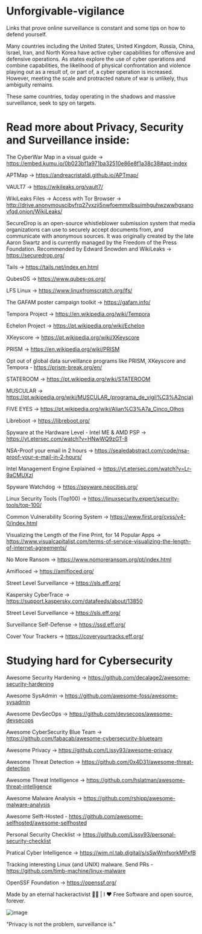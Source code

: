 # Unforgivable-vigilance
Links that prove online surveillance is constant and some tips on how to defend yourself. 

Many countries including the United States, United Kingdom, Russia, China, Israel, Iran, and North Korea have active cyber capabilities for offensive and defensive operations. As states explore the use of cyber operations and combine capabilities, the likelihood of physical confrontation and violence playing out as a result of, or part of, a cyber operation is increased. However, meeting the scale and protracted nature of war is unlikely, thus ambiguity remains. 

These same countries, today operating in the shadows and massive surveillance, seek to spy on targets.

# Read more about Privacy, Security and Surveillance inside: 

The CyberWar Map in a visual guide -> https://embed.kumu.io/0b023bf1a971ba32510e86e8f1a38c38#apt-index

APTMap -> https://andreacristaldi.github.io/APTmap/

VAULT7 -> https://wikileaks.org/vault7/

WikiLeaks Files -> Access with Tor Browser -> http://drive.anonymouscibyfrq27vxzji5nwfoemmxlbsuimhguhwzwwhgxanovfqd.onion/WikiLeaks/

SecureDrop is an open-source whistleblower submission system that media organizations can use to securely accept documents from, and communicate with anonymous sources. It was originally created by the late Aaron Swartz and is currently managed by the Freedom of the Press Foundation. Recommended by Edward Snowden and WikiLeaks -> https://securedrop.org/

Tails -> https://tails.net/index.en.html

QubesOS -> https://www.qubes-os.org/

LFS Linux -> https://www.linuxfromscratch.org/lfs/

The GAFAM poster campaign toolkit -> https://gafam.info/

Tempora Project -> https://en.wikipedia.org/wiki/Tempora

Echelon Project -> https://pt.wikipedia.org/wiki/Echelon

XKeyscore -> https://pt.wikipedia.org/wiki/XKeyscore

PRISM -> https://en.wikipedia.org/wiki/PRISM

Opt out of global data surveillance programs like PRISM, XKeyscore and Tempora - https://prism-break.org/en/

STATEROOM -> https://pt.wikipedia.org/wiki/STATEROOM

MUSCULAR -> https://pt.wikipedia.org/wiki/MUSCULAR_(programa_de_vigil%C3%A2ncia)

FIVE EYES -> https://pt.wikipedia.org/wiki/Alian%C3%A7a_Cinco_Olhos

Libreboot -> https://libreboot.org/

Spyware at the Hardware Level - Intel ME & AMD PSP -> https://yt.etersec.com/watch?v=HNwWQ9zGT-8

NSA-Proof your email in 2 hours -> https://sealedabstract.com/code/nsa-proof-your-e-mail-in-2-hours/

Intel Management Engine Explained -> https://yt.etersec.com/watch?v=Lr-9aCMUXzI

Spyware Watchdog -> https://spyware.neocities.org/

Linux Security Tools (Top100) -> https://linuxsecurity.expert/security-tools/top-100/

Common Vulnerability Scoring System -> https://www.first.org/cvss/v4-0/index.html

Visualizing the Length of the Fine Print, for 14 Popular Apps -> https://www.visualcapitalist.com/terms-of-service-visualizing-the-length-of-internet-agreements/

No More Ransom -> https://www.nomoreransom.org/pt/index.html

Amifloced -> https://amifloced.org/

Street Level Surveillance -> https://sls.eff.org/

Kaspersky CyberTrace -> https://support.kaspersky.com/datafeeds/about/13850

Street Level Surveillance -> https://sls.eff.org/

Surveillance Self-Defense -> https://ssd.eff.org/

Cover Your Trackers -> https://coveryourtracks.eff.org/

# Studying hard for Cybersecurity 

Awesome Security Hardening -> https://github.com/decalage2/awesome-security-hardening

Awesome SysAdmin -> https://github.com/awesome-foss/awesome-sysadmin

Awesome DevSecOps -> https://github.com/devsecops/awesome-devsecops

Awesome CyberSecurity Blue Team -> https://github.com/fabacab/awesome-cybersecurity-blueteam

Awesome Privacy -> https://github.com/Lissy93/awesome-privacy

Awesome Threat Detection -> https://github.com/0x4D31/awesome-threat-detection

Awesome Threat Intelligence -> https://github.com/hslatman/awesome-threat-intelligence
 
Awesome Malware Analysis -> https://github.com/rshipp/awesome-malware-analysis

Awesome Selft-Hosted - https://github.com/awesome-selfhosted/awesome-selfhosted

Personal Security Checklist -> https://github.com/Lissy93/personal-security-checklist

Pratical Cyber Intelligence -> https://wim.nl.tab.digital/s/sSwWmfsorkMPxfB

Tracking interesting Linux (and UNIX) malware. Send PRs - https://github.com/timb-machine/linux-malware

OpenSSF Foundation -> https://openssf.org/


Made by an eternal hackeractivist 🕵️‍♂️ | I ♥ Free Software and open source, forever. 



![image](https://github.com/stnert/Unforgivable-vigilance/assets/48295298/3f10ea75-39bd-4e97-a4f2-43ffceee7dca)

"Privacy is not the problem, surveillance is."


